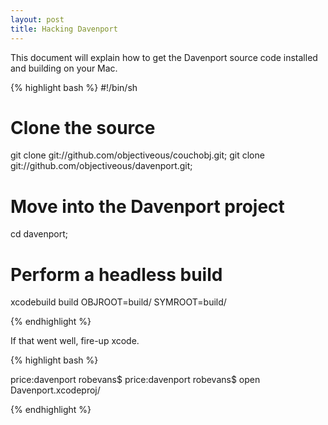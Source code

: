```yaml
---
layout: post
title: Hacking Davenport
---
```


This document will explain how to get the Davenport source code installed and building on your Mac. 


{% highlight bash %}
#!/bin/sh

# Clone the source 
git clone git://github.com/objectiveous/couchobj.git;
git clone git://github.com/objectiveous/davenport.git; 

# Move into the Davenport project
cd davenport; 

# Perform a headless build
xcodebuild build OBJROOT=build/ SYMROOT=build/

{% endhighlight %}

If that went well, fire-up xcode. 

{% highlight bash %}

price:davenport robevans$
price:davenport robevans$ open Davenport.xcodeproj/




{% endhighlight %}


